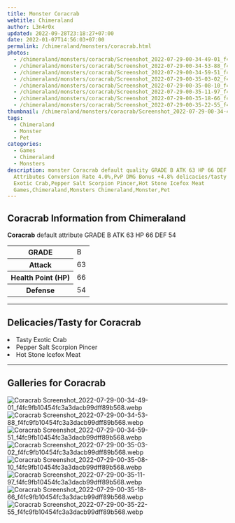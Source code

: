```yaml
---
title: Monster Coracrab
webtitle: Chimeraland
author: L3n4r0x
updated: 2022-09-28T23:18:27+07:00
date: 2022-01-07T14:56:03+07:00
permalink: /chimeraland/monsters/coracrab.html
photos:
  - /chimeraland/monsters/coracrab/Screenshot_2022-07-29-00-34-49-01_f4fc9fb10454fc3a3dacb99dff89b568.webp
  - /chimeraland/monsters/coracrab/Screenshot_2022-07-29-00-34-53-88_f4fc9fb10454fc3a3dacb99dff89b568.webp
  - /chimeraland/monsters/coracrab/Screenshot_2022-07-29-00-34-59-51_f4fc9fb10454fc3a3dacb99dff89b568.webp
  - /chimeraland/monsters/coracrab/Screenshot_2022-07-29-00-35-03-02_f4fc9fb10454fc3a3dacb99dff89b568.webp
  - /chimeraland/monsters/coracrab/Screenshot_2022-07-29-00-35-08-10_f4fc9fb10454fc3a3dacb99dff89b568.webp
  - /chimeraland/monsters/coracrab/Screenshot_2022-07-29-00-35-11-97_f4fc9fb10454fc3a3dacb99dff89b568.webp
  - /chimeraland/monsters/coracrab/Screenshot_2022-07-29-00-35-18-66_f4fc9fb10454fc3a3dacb99dff89b568.webp
  - /chimeraland/monsters/coracrab/Screenshot_2022-07-29-00-35-22-55_f4fc9fb10454fc3a3dacb99dff89b568.webp
thumbnail: /chimeraland/monsters/coracrab/Screenshot_2022-07-29-00-34-49-01_f4fc9fb10454fc3a3dacb99dff89b568.webp
tags:
  - Chimeraland
  - Monster
  - Pet
categories:
  - Games
  - Chimeraland
  - Monsters
description: monster Coracrab default quality GRADE B ATK 63 HP 66 DEF 54
  Attributes Conversion Rate 4.0%,PvP DMG Bonus +4.8% delicacies/tasty Tasty
  Exotic Crab,Pepper Salt Scorpion Pincer,Hot Stone Icefox Meat
  Games,Chimeraland,Monsters Chimeraland,Monster,Pet
---
```


<section id="bootstrap-wrapper"><link rel="stylesheet" href="https://rawcdn.githack.com/dimaslanjaka/Web-Manajemen/0c3b5aa1813bd4abcd2c11bf3e37928b15c28664/css/bootstrap-5-3-0-alpha3-wrapper.css"/><h2 id="attribute">Coracrab Information from Chimeraland</h2><p><b>Coracrab</b> default attribute GRADE B ATK 63 HP 66 DEF 54<table><tr><th>GRADE</th><td>B</td></tr><tr><th>Attack</th><td>63</td></tr><tr><th>Health Point (HP)</th><td>66</td></tr><tr><th>Defense</th><td>54</td></tr></table></p><hr/><h2 id="delicacies">Delicacies/Tasty for Coracrab</h2><div class="text-white bg-dark"><li class="d-flex justify-content-between">Tasty Exotic Crab </li><li class="d-flex justify-content-between">Pepper Salt Scorpion Pincer </li><li class="d-flex justify-content-between">Hot Stone Icefox Meat </li></div><hr/><div id="gallery"><h2>Galleries for Coracrab</h2><div class="row"><div class="col-lg-6 col-12"><img src="/chimeraland/monsters/coracrab/Screenshot_2022-07-29-00-34-49-01_f4fc9fb10454fc3a3dacb99dff89b568.webp" alt="Coracrab Screenshot_2022-07-29-00-34-49-01_f4fc9fb10454fc3a3dacb99dff89b568.webp"/></div><div class="col-lg-6 col-12"><img src="/chimeraland/monsters/coracrab/Screenshot_2022-07-29-00-34-53-88_f4fc9fb10454fc3a3dacb99dff89b568.webp" alt="Coracrab Screenshot_2022-07-29-00-34-53-88_f4fc9fb10454fc3a3dacb99dff89b568.webp"/></div><div class="col-lg-6 col-12"><img src="/chimeraland/monsters/coracrab/Screenshot_2022-07-29-00-34-59-51_f4fc9fb10454fc3a3dacb99dff89b568.webp" alt="Coracrab Screenshot_2022-07-29-00-34-59-51_f4fc9fb10454fc3a3dacb99dff89b568.webp"/></div><div class="col-lg-6 col-12"><img src="/chimeraland/monsters/coracrab/Screenshot_2022-07-29-00-35-03-02_f4fc9fb10454fc3a3dacb99dff89b568.webp" alt="Coracrab Screenshot_2022-07-29-00-35-03-02_f4fc9fb10454fc3a3dacb99dff89b568.webp"/></div><div class="col-lg-6 col-12"><img src="/chimeraland/monsters/coracrab/Screenshot_2022-07-29-00-35-08-10_f4fc9fb10454fc3a3dacb99dff89b568.webp" alt="Coracrab Screenshot_2022-07-29-00-35-08-10_f4fc9fb10454fc3a3dacb99dff89b568.webp"/></div><div class="col-lg-6 col-12"><img src="/chimeraland/monsters/coracrab/Screenshot_2022-07-29-00-35-11-97_f4fc9fb10454fc3a3dacb99dff89b568.webp" alt="Coracrab Screenshot_2022-07-29-00-35-11-97_f4fc9fb10454fc3a3dacb99dff89b568.webp"/></div><div class="col-lg-6 col-12"><img src="/chimeraland/monsters/coracrab/Screenshot_2022-07-29-00-35-18-66_f4fc9fb10454fc3a3dacb99dff89b568.webp" alt="Coracrab Screenshot_2022-07-29-00-35-18-66_f4fc9fb10454fc3a3dacb99dff89b568.webp"/></div><div class="col-lg-6 col-12"><img src="/chimeraland/monsters/coracrab/Screenshot_2022-07-29-00-35-22-55_f4fc9fb10454fc3a3dacb99dff89b568.webp" alt="Coracrab Screenshot_2022-07-29-00-35-22-55_f4fc9fb10454fc3a3dacb99dff89b568.webp"/></div></div></div></section>